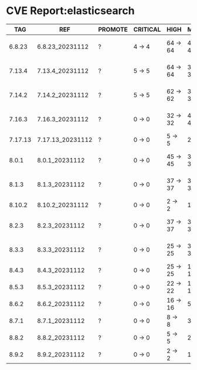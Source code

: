 # CVE Report:elasticsearch
|   TAG   |       REF        | PROMOTE | CRITICAL |   HIGH   |   MEDIUM   |    LOW     | UNKNOWN |
|---------|------------------|---------|----------|----------|------------|------------|---------|
| 6.8.23  | 6.8.23_20231112  | ?       | 4 -> 4   | 64 -> 64 | 499 -> 499 | 558 -> 558 | 0 -> 0  |
| 7.13.4  | 7.13.4_20231112  | ?       | 5 -> 5   | 64 -> 64 | 379 -> 379 | 267 -> 267 | 0 -> 0  |
| 7.14.2  | 7.14.2_20231112  | ?       | 5 -> 5   | 62 -> 62 | 382 -> 382 | 267 -> 267 | 0 -> 0  |
| 7.16.3  | 7.16.3_20231112  | ?       | 0 -> 0   | 32 -> 32 | 423 -> 423 | 211 -> 211 | 0 -> 0  |
| 7.17.13 | 7.17.13_20231112 | ?       | 0 -> 0   | 5 -> 5   | 22 -> 22   | 27 -> 27   | 0 -> 0  |
| 8.0.1   | 8.0.1_20231112   | ?       | 0 -> 0   | 45 -> 45 | 394 -> 394 | 206 -> 206 | 0 -> 0  |
| 8.1.3   | 8.1.3_20231112   | ?       | 0 -> 0   | 37 -> 37 | 386 -> 386 | 185 -> 185 | 0 -> 0  |
| 8.10.2  | 8.10.2_20231112  | ?       | 0 -> 0   | 2 -> 2   | 13 -> 13   | 26 -> 26   | 0 -> 0  |
| 8.2.3   | 8.2.3_20231112   | ?       | 0 -> 0   | 37 -> 37 | 374 -> 374 | 171 -> 171 | 0 -> 0  |
| 8.3.3   | 8.3.3_20231112   | ?       | 0 -> 0   | 25 -> 25 | 361 -> 361 | 171 -> 171 | 0 -> 0  |
| 8.4.3   | 8.4.3_20231112   | ?       | 0 -> 0   | 25 -> 25 | 143 -> 143 | 73 -> 73   | 0 -> 0  |
| 8.5.3   | 8.5.3_20231112   | ?       | 0 -> 0   | 22 -> 22 | 122 -> 122 | 62 -> 62   | 0 -> 0  |
| 8.6.2   | 8.6.2_20231112   | ?       | 0 -> 0   | 16 -> 16 | 57 -> 57   | 58 -> 58   | 0 -> 0  |
| 8.7.1   | 8.7.1_20231112   | ?       | 0 -> 0   | 8 -> 8   | 35 -> 35   | 44 -> 44   | 0 -> 0  |
| 8.8.2   | 8.8.2_20231112   | ?       | 0 -> 0   | 5 -> 5   | 24 -> 24   | 34 -> 34   | 0 -> 0  |
| 8.9.2   | 8.9.2_20231112   | ?       | 0 -> 0   | 2 -> 2   | 17 -> 17   | 29 -> 29   | 0 -> 0  |
